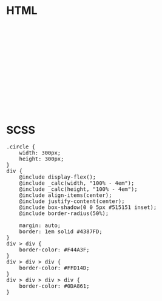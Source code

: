 # HTML
<pre>
<div class="circle">
    <div>
        <div>
            <div>
            </div>
        </div>
    </div>
</div>
</pre>

# SCSS
<pre>
.circle {
    width: 300px;
    height: 300px;
}
div {
    @include display-flex();
    @include _calc(width, "100% - 4em");
    @include _calc(height, "100% - 4em");
    @include align-items(center);
    @include justify-content(center);
    @include box-shadow(0 0 5px #515151 inset);
    @include border-radius(50%);

    margin: auto;
    border: 1em solid #4387FD;
}
div > div {
    border-color: #F44A3F;
}
div > div > div {
    border-color: #FFD14D;
}
div > div > div > div {
    border-color: #0DA861;
}
</pre>
